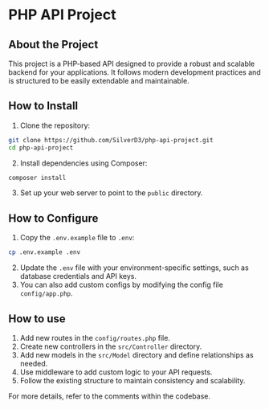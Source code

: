 # PHP API Project

## About the Project
This project is a PHP-based API designed to provide a robust and scalable backend for your applications. It follows modern development practices and is structured to be easily extendable and maintainable.

## How to Install
1. Clone the repository:
  ```bash
  git clone https://github.com/SilverD3/php-api-project.git
  cd php-api-project
  ```
2. Install dependencies using Composer:
  ```bash
  composer install
  ```
3. Set up your web server to point to the `public` directory.

## How to Configure
1. Copy the `.env.example` file to `.env`:
  ```bash
  cp .env.example .env
  ```
2. Update the `.env` file with your environment-specific settings, such as database credentials and API keys.
3. You can also add custom configs by modifying the config file `config/app.php`.

## How to use
1. Add new routes in the `config/routes.php` file.
2. Create new controllers in the `src/Controller` directory.
3. Add new models in the `src/Model` directory and define relationships as needed.
4. Use middleware to add custom logic to your API requests.
5. Follow the existing structure to maintain consistency and scalability.

For more details, refer to the comments within the codebase.